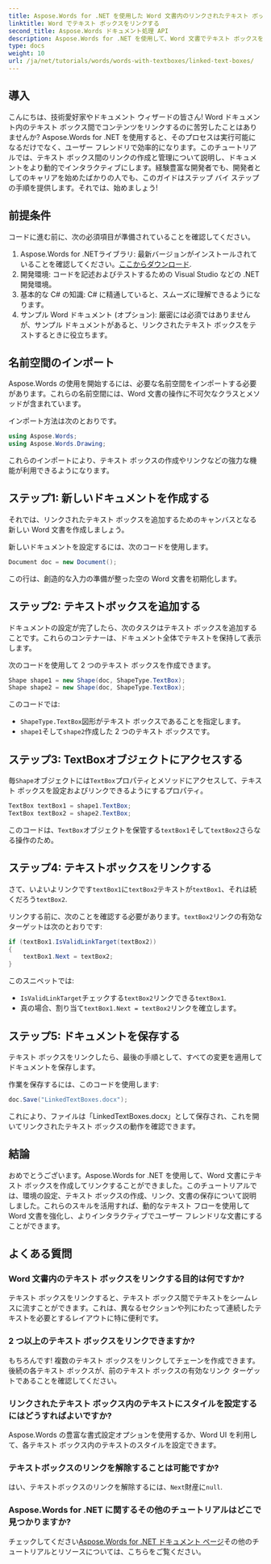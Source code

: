 ```yaml
---
title: Aspose.Words for .NET を使用した Word 文書内のリンクされたテキスト ボックス
linktitle: Word でテキスト ボックスをリンクする
second_title: Aspose.Words ドキュメント処理 API
description: Aspose.Words for .NET を使用して、Word 文書でテキスト ボックスをシームレスに作成し、リンクする方法を学びます。詳細なガイドに従って、コンテンツ フローをスムーズにし、プロフェッショナルな結果を実現しましょう。
type: docs
weight: 10
url: /ja/net/tutorials/words/words-with-textboxes/linked-text-boxes/
---
```

## 導入

こんにちは、技術愛好家やドキュメント ウィザードの皆さん! Word ドキュメント内のテキスト ボックス間でコンテンツをリンクするのに苦労したことはありませんか? Aspose.Words for .NET を使用すると、そのプロセスは実行可能になるだけでなく、ユーザー フレンドリで効率的になります。このチュートリアルでは、テキスト ボックス間のリンクの作成と管理について説明し、ドキュメントをより動的でインタラクティブにします。経験豊富な開発者でも、開発者としてのキャリアを始めたばかりの人でも、このガイドはステップ バイ ステップの手順を提供します。それでは、始めましょう!

## 前提条件

コードに進む前に、次の必須項目が準備されていることを確認してください。

1.  Aspose.Words for .NETライブラリ: 最新バージョンがインストールされていることを確認してください。[ここからダウンロード](https://releases.aspose.com/words/net/).
2. 開発環境: コードを記述およびテストするための Visual Studio などの .NET 開発環境。
3. 基本的な C# の知識: C# に精通していると、スムーズに理解できるようになります。
4. サンプル Word ドキュメント (オプション): 厳密には必須ではありませんが、サンプル ドキュメントがあると、リンクされたテキスト ボックスをテストするときに役立ちます。

## 名前空間のインポート

Aspose.Words の使用を開始するには、必要な名前空間をインポートする必要があります。これらの名前空間には、Word 文書の操作に不可欠なクラスとメソッドが含まれています。

インポート方法は次のとおりです。

```csharp
using Aspose.Words;
using Aspose.Words.Drawing;
```

これらのインポートにより、テキスト ボックスの作成やリンクなどの強力な機能が利用できるようになります。

## ステップ1: 新しいドキュメントを作成する

それでは、リンクされたテキスト ボックスを追加するためのキャンバスとなる新しい Word 文書を作成しましょう。

新しいドキュメントを設定するには、次のコードを使用します。

```csharp
Document doc = new Document();
```

この行は、創造的な入力の準備が整った空の Word 文書を初期化します。

## ステップ2: テキストボックスを追加する

ドキュメントの設定が完了したら、次のタスクはテキスト ボックスを追加することです。これらのコンテナーは、ドキュメント全体でテキストを保持して表示します。

次のコードを使用して 2 つのテキスト ボックスを作成できます。

```csharp
Shape shape1 = new Shape(doc, ShapeType.TextBox);
Shape shape2 = new Shape(doc, ShapeType.TextBox);
```

このコードでは:
- `ShapeType.TextBox`図形がテキスト ボックスであることを指定します。
- `shape1`そして`shape2`作成した 2 つのテキスト ボックスです。

## ステップ3: TextBoxオブジェクトにアクセスする

毎`Shape`オブジェクトには`TextBox`プロパティとメソッドにアクセスして、テキスト ボックスを設定およびリンクできるようにするプロパティ。

```csharp
TextBox textBox1 = shape1.TextBox;
TextBox textBox2 = shape2.TextBox;
```

このコードは、`TextBox`オブジェクトを保管する`textBox1`そして`textBox2`さらなる操作のため。

## ステップ4: テキストボックスをリンクする

さて、いよいよリンクです`textBox1`に`textBox2`テキストが`textBox1`、それは続くだろう`textBox2`.

リンクする前に、次のことを確認する必要があります。`textBox2`リンクの有効なターゲットは次のとおりです:

```csharp
if (textBox1.IsValidLinkTarget(textBox2))
{
    textBox1.Next = textBox2;
}
```

このスニペットでは:
- `IsValidLinkTarget`チェックする`textBox2`リンクできる`textBox1`.
- 真の場合、割り当て`textBox1.Next = textBox2`リンクを確立します。

## ステップ5: ドキュメントを保存する

テキスト ボックスをリンクしたら、最後の手順として、すべての変更を適用してドキュメントを保存します。

作業を保存するには、このコードを使用します:

```csharp
doc.Save("LinkedTextBoxes.docx");
```

これにより、ファイルは「LinkedTextBoxes.docx」として保存され、これを開いてリンクされたテキスト ボックスの動作を確認できます。

## 結論

おめでとうございます。Aspose.Words for .NET を使用して、Word 文書にテキスト ボックスを作成してリンクすることができました。このチュートリアルでは、環境の設定、テキスト ボックスの作成、リンク、文書の保存について説明しました。これらのスキルを活用すれば、動的なテキスト フローを使用して Word 文書を強化し、よりインタラクティブでユーザー フレンドリな文書にすることができます。

## よくある質問

### Word 文書内のテキスト ボックスをリンクする目的は何ですか?  
テキスト ボックスをリンクすると、テキスト ボックス間でテキストをシームレスに流すことができます。これは、異なるセクションや列にわたって連続したテキストを必要とするレイアウトに特に便利です。

### 2 つ以上のテキスト ボックスをリンクできますか?  
もちろんです! 複数のテキスト ボックスをリンクしてチェーンを作成できます。後続の各テキスト ボックスが、前のテキスト ボックスの有効なリンク ターゲットであることを確認してください。

### リンクされたテキスト ボックス内のテキストにスタイルを設定するにはどうすればよいですか?  
Aspose.Words の豊富な書式設定オプションを使用するか、Word UI を利用して、各テキスト ボックス内のテキストのスタイルを設定できます。

### テキストボックスのリンクを解除することは可能ですか?  
はい、テキストボックスのリンクを解除するには、`Next`財産に`null`.

### Aspose.Words for .NET に関するその他のチュートリアルはどこで見つかりますか?  
チェックしてください[Aspose.Words for .NET ドキュメント ページ](https://reference.aspose.com/words/net/)その他のチュートリアルとリソースについては、こちらをご覧ください。
